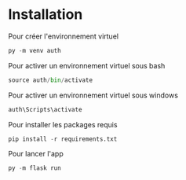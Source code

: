 # Installation

Pour créer l'environnement virtuel

```python
py -m venv auth
```

Pour activer un environnement virtuel sous bash

```python
source auth/bin/activate
```

Pour activer un environnement virtuel sous windows

```powershell
auth\Scripts\activate
```

Pour installer les packages requis

```python
pip install -r requirements.txt
```

Pour lancer l'app

```python
py -m flask run
```
